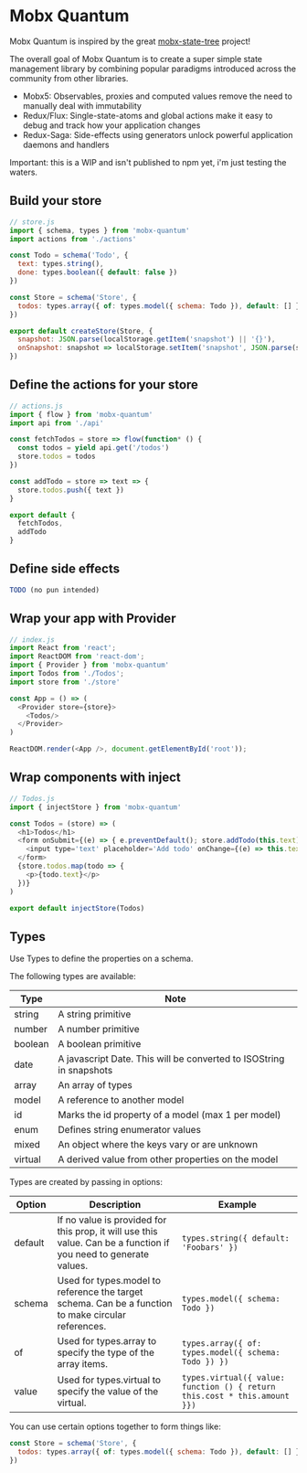 # Mobx Quantum

Mobx Quantum is inspired by the great [mobx-state-tree](https://github.com/mobxjs/mobx-state-tree) project!

The overall goal of Mobx Quantum is to create a super simple state management library by combining popular paradigms introduced across the community from other libraries.

- Mobx5: Observables, proxies and computed values remove the need to manually deal with immutability
- Redux/Flux: Single-state-atoms and global actions make it easy to debug and track how your application changes
- Redux-Saga: Side-effects using generators unlock powerful application daemons and handlers

Important: this is a WIP and isn't published to npm yet, i'm just testing the waters. 

## Build your store

```javascript
// store.js
import { schema, types } from 'mobx-quantum'
import actions from './actions'

const Todo = schema('Todo', {
  text: types.string(),
  done: types.boolean({ default: false })
})

const Store = schema('Store', {
  todos: types.array({ of: types.model({ schema: Todo }), default: [] })
})

export default createStore(Store, {
  snapshot: JSON.parse(localStorage.getItem('snapshot') || '{}'),
  onSnapshot: snapshot => localStorage.setItem('snapshot', JSON.parse(snapshot))
})
```

## Define the actions for your store

```javascript
// actions.js
import { flow } from 'mobx-quantum'
import api from './api'

const fetchTodos = store => flow(function* () {
  const todos = yield api.get('/todos')
  store.todos = todos
})

const addTodo = store => text => {
  store.todos.push({ text })
}

export default {
  fetchTodos,
  addTodo
}
```

## Define side effects

```javascript
TODO (no pun intended)
```

## Wrap your app with Provider

```javascript
// index.js
import React from 'react';
import ReactDOM from 'react-dom';
import { Provider } from 'mobx-quantum'
import Todos from './Todos';
import store from './store'

const App = () => (
  <Provider store={store}>
    <Todos/>
  </Provider>
)

ReactDOM.render(<App />, document.getElementById('root'));
```

## Wrap components with inject

```javascript
// Todos.js
import { injectStore } from 'mobx-quantum'

const Todos = (store) => (
  <h1>Todos</h1>
  <form onSubmit={(e) => { e.preventDefault(); store.addTodo(this.text) }}>
    <input type='text' placeholder='Add todo' onChange={(e) => this.text = e.target.value}/>
  </form>
  {store.todos.map(todo => {
    <p>{todo.text}</p>
  })}
)

export default injectStore(Todos)
```

## Types

Use Types to define the properties on a schema.

The following types are available:

| Type | Note |
|---|---|
| string | A string primitive |
| number | A number primitive |
| boolean | A boolean primitive |
| date | A javascript Date. This will be converted to ISOString in snapshots |
| array | An array of types |
| model | A reference to another model |
| id | Marks the id property of a model (max 1 per model) |
| enum | Defines string enumerator values |
| mixed | An object where the keys vary or are unknown |
| virtual | A derived value from other properties on the model |

Types are created by passing in options:

| Option | Description | Example |
|---|---|---|
| default | If no value is provided for this prop, it will use this value. Can be a function if you need to generate values. | `types.string({ default: 'Foobars' })` |
| schema | Used for types.model to reference the target schema. Can be a function to make circular references. | `types.model({ schema: Todo })` |
| of | Used for types.array to specify the type of the array items. | `types.array({ of: types.model({ schema: Todo }) })` |
| value | Used for types.virtual to specify the value of the virtual. | `types.virtual({ value: function () { return this.cost * this.amount }})` |

You can use certain options together to form things like:

```javascript
const Store = schema('Store', {
  todos: types.array({ of: types.model({ schema: Todo }), default: [] }),
})
```